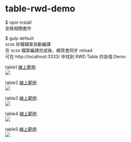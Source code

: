 # table-rwd-demo

$ npm install  
安裝相關套件  

$ gulp default  
scss 存檔檔案自動編譯  
在 scss 檔案編譯完成後，網頁會同步 reload  
可在 http://localhost:3333/ 中找到 RWD Table 的各個 Demo  

table1 [線上範例](https://kristxeng.github.io/table-rwd-demo/table1.html)  
![](https://i.imgur.com/eDmmQqT.png)  


table2 [線上範例](https://kristxeng.github.io/table-rwd-demo/table2.html)  
![](https://i.imgur.com/vywkSRD.png)

table3 [線上範例](https://kristxeng.github.io/table-rwd-demo/table3.html)  
![](https://i.imgur.com/P97OuAB.png)

table4 [線上範例](https://kristxeng.github.io/table-rwd-demo/table4.html)  
 ![](https://i.imgur.com/zVuJZpG.png)

table5 [線上範例](https://kristxeng.github.io/table-rwd-demo/table5.html)  
![](https://i.imgur.com/x5HRO76.png)

